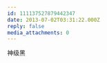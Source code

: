 ```yaml
---
id: 111137527879442347
date: 2013-07-02T03:31:22.000Z
reply: false
media_attachments: 0
---
```


神级黑

